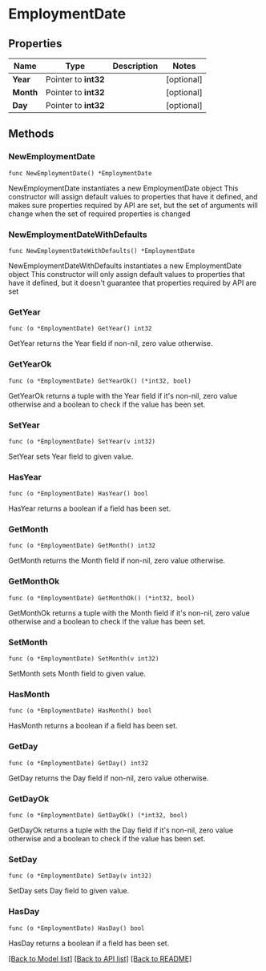 # EmploymentDate

## Properties

Name | Type | Description | Notes
------------ | ------------- | ------------- | -------------
**Year** | Pointer to **int32** |  | [optional] 
**Month** | Pointer to **int32** |  | [optional] 
**Day** | Pointer to **int32** |  | [optional] 

## Methods

### NewEmploymentDate

`func NewEmploymentDate() *EmploymentDate`

NewEmploymentDate instantiates a new EmploymentDate object
This constructor will assign default values to properties that have it defined,
and makes sure properties required by API are set, but the set of arguments
will change when the set of required properties is changed

### NewEmploymentDateWithDefaults

`func NewEmploymentDateWithDefaults() *EmploymentDate`

NewEmploymentDateWithDefaults instantiates a new EmploymentDate object
This constructor will only assign default values to properties that have it defined,
but it doesn't guarantee that properties required by API are set

### GetYear

`func (o *EmploymentDate) GetYear() int32`

GetYear returns the Year field if non-nil, zero value otherwise.

### GetYearOk

`func (o *EmploymentDate) GetYearOk() (*int32, bool)`

GetYearOk returns a tuple with the Year field if it's non-nil, zero value otherwise
and a boolean to check if the value has been set.

### SetYear

`func (o *EmploymentDate) SetYear(v int32)`

SetYear sets Year field to given value.

### HasYear

`func (o *EmploymentDate) HasYear() bool`

HasYear returns a boolean if a field has been set.

### GetMonth

`func (o *EmploymentDate) GetMonth() int32`

GetMonth returns the Month field if non-nil, zero value otherwise.

### GetMonthOk

`func (o *EmploymentDate) GetMonthOk() (*int32, bool)`

GetMonthOk returns a tuple with the Month field if it's non-nil, zero value otherwise
and a boolean to check if the value has been set.

### SetMonth

`func (o *EmploymentDate) SetMonth(v int32)`

SetMonth sets Month field to given value.

### HasMonth

`func (o *EmploymentDate) HasMonth() bool`

HasMonth returns a boolean if a field has been set.

### GetDay

`func (o *EmploymentDate) GetDay() int32`

GetDay returns the Day field if non-nil, zero value otherwise.

### GetDayOk

`func (o *EmploymentDate) GetDayOk() (*int32, bool)`

GetDayOk returns a tuple with the Day field if it's non-nil, zero value otherwise
and a boolean to check if the value has been set.

### SetDay

`func (o *EmploymentDate) SetDay(v int32)`

SetDay sets Day field to given value.

### HasDay

`func (o *EmploymentDate) HasDay() bool`

HasDay returns a boolean if a field has been set.


[[Back to Model list]](../README.md#documentation-for-models) [[Back to API list]](../README.md#documentation-for-api-endpoints) [[Back to README]](../README.md)


